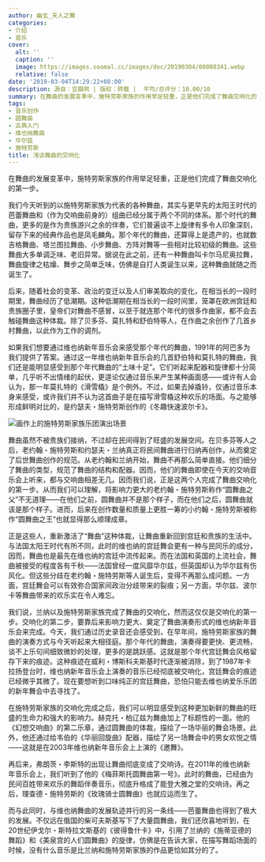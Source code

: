 ```yaml
---
author: 幽玄_天人之舞
categories:
- 介绍
- 音乐
cover:
  alt: ''
  caption: ''
  image: https://images.soomal.cc/images/doc/20190304/00080341.webp
  relative: false
date: '2019-03-04T14:29:22+08:00'
description: 源自：豆瓣网 | 版权：转载 |  平均/总评分：10.00/10
summary: 在舞曲的发展变革中，施特劳斯家族的作用举足轻重，正是他们完成了舞曲交响化的第一步。我们今天听到的以施特劳斯家族为代表的各种舞曲，其实与更早先的太阳王时代的芭蕾舞曲和（作为交响曲前身的）组曲已经分属于两个不同的体系……
tags:
- 音乐创作
- 圆舞曲
- 古典入门
- 维也纳舞曲
- 华尔兹
- 施特劳斯
title: 浅谈舞曲的交响化
---
```


在舞曲的发展变革中，施特劳斯家族的作用举足轻重，正是他们完成了舞曲交响化的第一步。

我们今天听到的以施特劳斯家族为代表的各种舞曲，其实与更早先的太阳王时代的芭蕾舞曲和（作为交响曲前身的）组曲已经分属于两个不同的体系。那个时代的舞曲，更多的是作为贵族游兴之余的伴奏，它们普遍谈不上旋律有多令人印象深刻，留存下来的经典作品也是凤毛麟角。那个年代的舞曲，还算得上是遗产的，也就数吉格舞曲、塔兰图拉舞曲、小步舞曲、方阵对舞等一些相对比较初级的舞曲。这些舞曲大多单调乏味、老旧异常。据说在此之前，还有一种舞曲叫卡尔马尼奥拉舞，舞曲旋律之枯燥、舞步之简单乏味，仿佛是自打人类诞生以来，这种舞曲就随之而诞生了。

后来，随着社会的变革、政治的变迁以及人们审美取向的变化，在相当长的一段时期里，舞曲经历了低潮期。这种低潮期在相当长的一段时间里，笼罩在欧洲宫廷和贵族圈子里，皇帝们对舞曲不感冒，以至于就连那个年代的很多作曲家，都不会去触碰舞曲这种体裁。除了贝多芬、莫扎特和舒伯特等人，在作曲之余创作了几首乡村舞曲，以此作为工作的调剂。

如果我们想要通过维也纳新年音乐会来感受那个年代的舞曲，1991年的阿巴多为我们提供了答案。通过这一年维也纳新年音乐会的几首舒伯特和莫扎特的舞曲，我们还是能明显感受到那个年代舞曲的“土味十足”。它们听起来配器和旋律都十分简单，几乎听不出情绪的起伏，更遑论仅通过音乐来产生某种画面感――或许有人会认为，那一年莫扎特的《滑雪橇》是个例外。不过，如果去掉撬铃，仅通过音乐本身来感受，或许我们并不认为这首曲子是在描写滑雪橇这种欢乐的场面。与之能够形成鲜明对比的，是约瑟夫・施特劳斯创作的《冬趣快速波尔卡》。

![画作上的施特劳斯家族乐团演出场景](https://images.soomal.cc/images/doc/20190304/00080341.webp)





舞曲虽然不被贵族们接纳，不过却在民间得到了旺盛的发展空间。在贝多芬等人之后，老约翰・施特劳斯和约瑟夫・兰纳真正将民间舞曲进行归纳再创作，从而奠定了后世舞曲创作的规范。从老约翰和兰纳开始，舞曲不再那么简单直接。他们细分了舞曲的类型，规范了舞曲的结构和配器。因而，他们的舞曲即使在今天的交响音乐会上听来，都与交响曲相差无几。因而我们说，正是这两个人完成了舞曲交响化的第一步。从而我们可以理解，将影响力更大的老约翰・施特劳斯称作“圆舞曲之父”不无道理――在他们之前，圆舞曲并不是那个样子，而在他们之后，圆舞曲就该是那个样子。进而，后来在创作数量和质量上更胜一筹的小约翰・施特劳斯被称作“圆舞曲之王”也就显得那么顺理成章。

正是这些人，重新激活了“舞曲”这种体裁，让舞曲重新回到宫廷和贵族的生活中。与法国太阳王时代有所不同，此时的维也纳的宫廷舞会更有一种与民同乐的成分，因而，舞曲也是最先在维也纳的宫廷中流传起来。而在法国和英国的上流社会，舞曲被接受的程度各有千秋――法国曾经一度风靡华尔兹，但英国却认为华尔兹有伤风化。但这些分歧在老约翰・施特劳斯等人诞生后，变得不再那么成问题。一方面，宫廷舞会可以有效弥合国家间政治分歧带来的裂痕；另一方面，华尔兹、波尔卡等舞曲带来的欢乐实在令人难忘。

我们说，兰纳以及施特劳斯家族完成了舞曲的交响化，然而这仅仅是交响化的第一步。交响化的第二步，要靠后来影响力更大、奠定了舞曲演奏形式的维也纳新年音乐会来完成。今天，我们通过历史录音还会感受到，在早年间，施特劳斯家族的舞曲的演奏方式与今天听起来大相径庭。那个年代的舞曲，演奏得要更快、更流畅，谈不上乐句间细致微妙的处理，更多的是跳跃感。这就是那个年代宫廷舞会风格留存下来的痕迹。这种痕迹在威利・博斯科夫斯基时代逐渐被消除，到了1987年卡拉扬登台时，维也纳新年音乐会上演奏的音乐已经彻底被交响化，宫廷舞会的痕迹已经微乎其微了。现在要想听到口味纯正的宫廷舞曲，恐怕只能去维也纳爱乐乐团的新年舞会中去寻找了。

在施特劳斯家族的交响化完成之后，我们可以明显感受到这种更加新鲜的舞曲的旺盛的生命力和强大的影响力。赫克托・柏辽兹为舞曲加上了标题性的一面。他的《幻想交响曲》的第二乐章，通过圆舞曲的体裁，描绘了一场华丽的舞会场景。此外，他还通过给韦伯的《华丽回旋曲》配器，描绘了另一场舞会中的男女欢悦之情――这就是在2003年维也纳新年音乐会上上演的《邀舞》。

再后来，弗朗茨・李斯特的出现让舞曲彻底变成了交响诗。在2011年的维也纳新年音乐会上，我们听到了他的《梅菲斯托圆舞曲第一号》。此时的舞曲，已经由为民间百姓带来欢乐的舞蹈伴奏音乐，彻底升格成了能登大雅之堂的交响诗。再之后，理查德・施特劳斯的《玫瑰骑士圆舞曲》也就应运而生了。

而与此同时，与维也纳舞曲的发展轨迹并行的另一条线――芭蕾舞曲也得到了极大的发展。不仅远在俄国的柴可夫斯基写下了大量圆舞曲，我们还欣喜地听到，在20世纪伊戈尔・斯特拉文斯基的《彼得鲁什卡》中，引用了兰纳的《施蒂亚德的舞蹈》和《美泉宫的人们圆舞曲》的旋律，仿佛是在告诉大家，在描写舞蹈场面的时候，没有什么音乐是比兰纳和施特劳斯家族的作品更恰如其分的了。